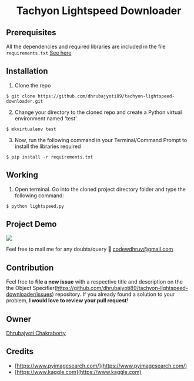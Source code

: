 <h1 align="center">Tachyon Lightspeed Downloader</h1>

##  Prerequisites

All the dependencies and required libraries are included in the file <code>requirements.txt</code> [See here]()

##  Installation
1. Clone the repo
```
$ git clone https://github.com/dhrubajyoti89/tachyon-lightspeed-downloader.git
```

2. Change your directory to the cloned repo and create a Python virtual environment named 'test'
```
$ mkvirtualenv test
```

3. Now, run the following command in your Terminal/Command Prompt to install the libraries required
```
$ pip install -r requirements.txt
```

##  Working

1. Open terminal. Go into the cloned project directory folder and type the following command:
```
$ python lightspeed.py 
```

## Project Demo

![](https://github.com/dhrubajyoti89/tachyon-lightspeed-downloader/blob/master/ss.png)

Feel free to mail me for any doubts/query 
:email: codewdhruv@gmail.com

## Contribution
Feel free to **file a new issue** with a respective title and description on the the Object Specifier(https://github.com/dhrubajyoti89/tachyon-lightspeed-downloader/issues) repository. If you already found a solution to your problem, **I would love to review your pull request**! 

## Owner
[Dhrubajyoti Chakraborty](https://github.com/dhrubajyoti89)

## Credits
* [https://www.pyimagesearch.com/](https://www.pyimagesearch.com/)
* [https://www.kaggle.com](https://www.kaggle.com)

